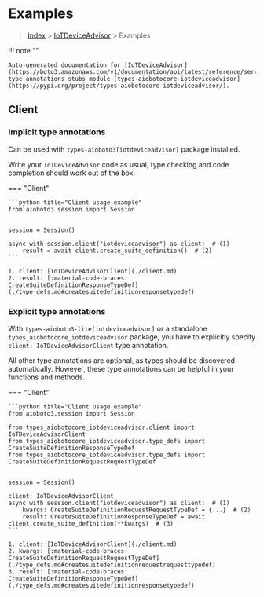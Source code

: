 # Examples

> [Index](../README.md) > [IoTDeviceAdvisor](./README.md) > Examples

!!! note ""

    Auto-generated documentation for [IoTDeviceAdvisor](https://boto3.amazonaws.com/v1/documentation/api/latest/reference/services/iotdeviceadvisor.html#IoTDeviceAdvisor)
    type annotations stubs module [types-aiobotocore-iotdeviceadvisor](https://pypi.org/project/types-aiobotocore-iotdeviceadvisor/).

## Client

### Implicit type annotations

Can be used with `types-aioboto3[iotdeviceadvisor]` package installed.

Write your `IoTDeviceAdvisor` code as usual,
type checking and code completion should work out of the box.



=== "Client"

    ```python title="Client usage example"
    from aioboto3.session import Session


    session = Session()

    async with session.client("iotdeviceadvisor") as client:  # (1)
        result = await client.create_suite_definition()  # (2)
    ```

    1. client: [IoTDeviceAdvisorClient](./client.md)
    2. result: [:material-code-braces: CreateSuiteDefinitionResponseTypeDef](./type_defs.md#createsuitedefinitionresponsetypedef) 






### Explicit type annotations

With `types-aioboto3-lite[iotdeviceadvisor]`
or a standalone `types_aiobotocore_iotdeviceadvisor` package, you have to explicitly specify
`client: IoTDeviceAdvisorClient` type annotation.

All other type annotations are optional, as types should be discovered automatically.
However, these type annotations can be helpful in your functions and methods.


=== "Client"

    ```python title="Client usage example"
    from aioboto3.session import Session

    from types_aiobotocore_iotdeviceadvisor.client import IoTDeviceAdvisorClient
    from types_aiobotocore_iotdeviceadvisor.type_defs import CreateSuiteDefinitionResponseTypeDef
    from types_aiobotocore_iotdeviceadvisor.type_defs import CreateSuiteDefinitionRequestRequestTypeDef


    session = Session()

    client: IoTDeviceAdvisorClient
    async with session.client("iotdeviceadvisor") as client:  # (1)
        kwargs: CreateSuiteDefinitionRequestRequestTypeDef = {...}  # (2)
        result: CreateSuiteDefinitionResponseTypeDef = await client.create_suite_definition(**kwargs)  # (3)
    ```

    1. client: [IoTDeviceAdvisorClient](./client.md)
    2. kwargs: [:material-code-braces: CreateSuiteDefinitionRequestRequestTypeDef](./type_defs.md#createsuitedefinitionrequestrequesttypedef) 
    3. result: [:material-code-braces: CreateSuiteDefinitionResponseTypeDef](./type_defs.md#createsuitedefinitionresponsetypedef) 






